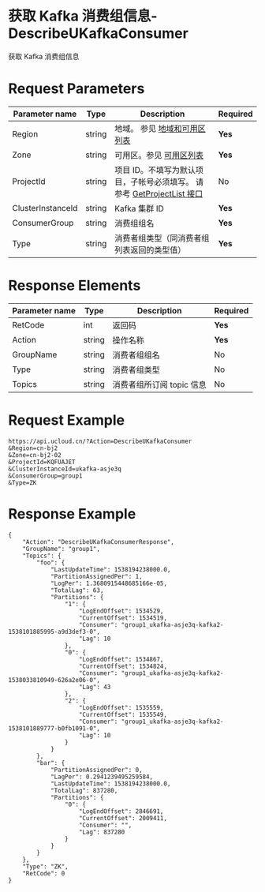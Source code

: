 # 获取 Kafka 消费组信息-DescribeUKafkaConsumer

获取 Kafka 消费组信息

# Request Parameters
|Parameter name|Type|Description|Required|
|---|---|---|---|
|Region|string|地域。 参见 [地域和可用区列表](api/summary/regionlist)|**Yes**|
|Zone|string|可用区。参见 [可用区列表](api/summary/regionlist)|**Yes**|
|ProjectId|string|项目 ID。不填写为默认项目，子帐号必须填写。 请参考 [GetProjectList 接口](api/summary/get_project_list)|No|
|ClusterInstanceId|string|Kafka 集群 ID|**Yes**|
|ConsumerGroup|string|消费组组名|**Yes**|
|Type|string|消费者组类型（同消费者组列表返回的类型值）|**Yes**|

# Response Elements
|Parameter name|Type|Description|Required|
|---|---|---|---|
|RetCode|int|返回码|**Yes**|
|Action|string|操作名称|**Yes**|
|GroupName|string|消费者组组名|No|
|Type|string|消费者组类型|No|
|Topics|string|消费者组所订阅 topic 信息|No|

# Request Example
```
https://api.ucloud.cn/?Action=DescribeUKafkaConsumer
&Region=cn-bj2
&Zone=cn-bj2-02
&ProjectId=KQFUAJET
&ClusterInstanceId=ukafka-asje3q
&ConsumerGroup=group1
&Type=ZK
```

# Response Example
```
{
    "Action": "DescribeUKafkaConsumerResponse", 
    "GroupName": "group1", 
    "Topics": {
        "foo": {
            "LastUpdateTime": 1538194238000.0, 
            "PartitionAssignedPer": 1, 
            "LogPer": 1.3680915448685166e-05, 
            "TotalLag": 63, 
            "Partitions": {
                "1": {
                    "LogEndOffset": 1534529, 
                    "CurrentOffset": 1534519, 
                    "Consumer": "group1_ukafka-asje3q-kafka2-1538101885995-a9d3def3-0", 
                    "Lag": 10
                }, 
                "0": {
                    "LogEndOffset": 1534867, 
                    "CurrentOffset": 1534824, 
                    "Consumer": "group1_ukafka-asje3q-kafka2-1538033810949-626a2e06-0", 
                    "Lag": 43
                }, 
                "2": {
                    "LogEndOffset": 1535559, 
                    "CurrentOffset": 1535549, 
                    "Consumer": "group1_ukafka-asje3q-kafka2-1538101889777-b0fb1091-0", 
                    "Lag": 10
                }
            }
        }, 
        "bar": {
            "PartitionAssignedPer": 0, 
            "LagPer": 0.2941239495259584, 
            "LastUpdateTime": 1538194238000.0, 
            "TotalLag": 837280, 
            "Partitions": {
                "0": {
                    "LogEndOffset": 2846691, 
                    "CurrentOffset": 2009411, 
                    "Consumer": "", 
                    "Lag": 837280
                }
            }
        }
    }, 
    "Type": "ZK", 
    "RetCode": 0
}
```

